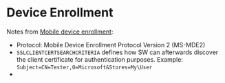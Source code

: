 # Device Enrollment
Notes from [Mobile device enrollment](https://learn.microsoft.com/en-us/windows/client-management/mobile-device-enrollment):
* Protocol: Mobile Device Enrollment Protocol Version 2 (MS-MDE2)
* `SSLCLIENTCERTSEARCHCRITERIA` defines how SW can afterwards discover the client certificate for authentication purposes. Example: `Subject=CN=Tester,O=Microsoft&Stores=My\User`
* 
